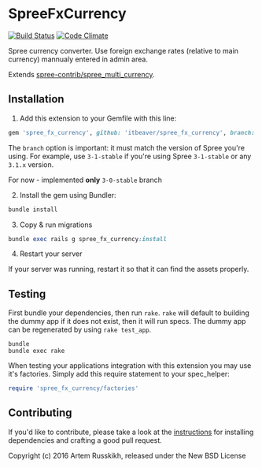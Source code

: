 SpreeFxCurrency
===============
[![Build Status](https://travis-ci.org/itbeaver/spree_fx_currency.svg?branch=3-0-stable)](https://travis-ci.org/itbeaver/spree_fx_currency)
[![Code Climate](https://codeclimate.com/github/itbeaver/spree_fx_currency/badges/gpa.svg)](https://codeclimate.com/github/itbeaver/spree_fx_currency)


Spree currency converter. Use foreign exchange rates (relative to main currency) mannualy entered in admin area.

Extends [spree-contrib/spree_multi_currency](https://github.com/spree-contrib/spree_multi_currency/).

## Installation

1. Add this extension to your Gemfile with this line:
  ```ruby
  gem 'spree_fx_currency', github: 'itbeaver/spree_fx_currency', branch: '3-0-stable'
  ```

  The `branch` option is important: it must match the version of Spree you're using.
  For example, use `3-1-stable` if you're using Spree `3-1-stable` or any `3.1.x` version.

  For now - implemented **only** `3-0-stable` branch

2. Install the gem using Bundler:
  ```ruby
  bundle install
  ```

3. Copy & run migrations
  ```ruby
  bundle exec rails g spree_fx_currency:install
  ```

4. Restart your server

  If your server was running, restart it so that it can find the assets properly.

## Testing

First bundle your dependencies, then run `rake`. `rake` will default to building the dummy app if it does not exist, then it will run specs. The dummy app can be regenerated by using `rake test_app`.

```shell
bundle
bundle exec rake
```

When testing your applications integration with this extension you may use it's factories.
Simply add this require statement to your spec_helper:

```ruby
require 'spree_fx_currency/factories'
```


## Contributing

If you'd like to contribute, please take a look at the
[instructions](CONTRIBUTING.md) for installing dependencies and crafting a good
pull request.

Copyright (c) 2016 Artem Russkikh, released under the New BSD License
